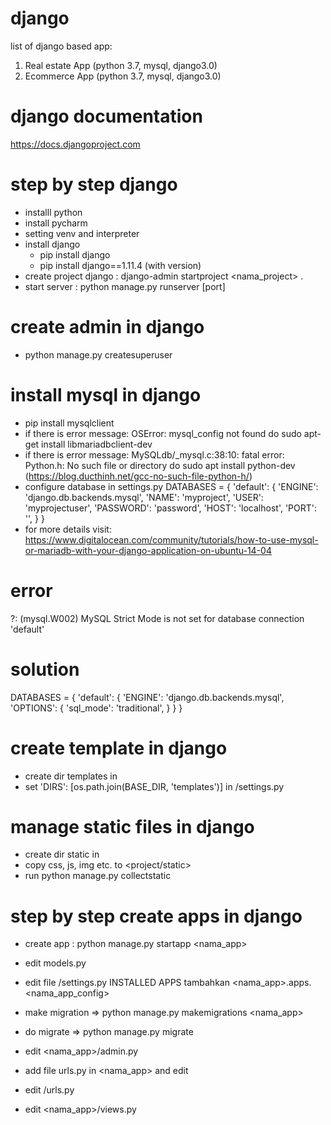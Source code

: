 # django
list of django based app:
1. Real estate App (python 3.7, mysql, django3.0)
1. Ecommerce App (python 3.7, mysql, django3.0)

# django documentation
https://docs.djangoproject.com

# step by step django
- installl python
- install pycharm
- setting venv and interpreter
- install django
	+ pip install django
	+ pip install django==1.11.4 (with version)
- create project django : django-admin startproject <nama_project> .
- start server 	: python manage.py runserver [port]

# create admin in django
- python manage.py createsuperuser

# install mysql in django 
- pip install mysqlclient
- if there is error message: OSError: mysql_config not found do sudo apt-get install libmariadbclient-dev
- if there is error message: MySQLdb/_mysql.c:38:10: fatal error: Python.h: No such file or directory do sudo apt install python-dev (https://blog.ducthinh.net/gcc-no-such-file-python-h/)
- configure database in settings.py
DATABASES = {
    'default': {
        'ENGINE': 'django.db.backends.mysql',
        'NAME': 'myproject',
        'USER': 'myprojectuser',
        'PASSWORD': 'password',
        'HOST': 'localhost',
        'PORT': '',
    }
}
- for more details visit: https://www.digitalocean.com/community/tutorials/how-to-use-mysql-or-mariadb-with-your-django-application-on-ubuntu-14-04

# error
?: (mysql.W002) MySQL Strict Mode is not set for database connection 'default'

# solution
DATABASES = {
    'default': {
        'ENGINE': 'django.db.backends.mysql',
        'OPTIONS': {
            'sql_mode': 'traditional',
        }
    }
}


# create template in django
- create dir templates in <project>
- set 'DIRS': [os.path.join(BASE_DIR, 'templates')] in <project>/settings.py

# manage static files in django
- create dir static in <project>
- copy css, js, img etc. to <project/static>
- run python manage.py collectstatic

# step by step create apps in django
- create app : python manage.py startapp <nama_app>
- edit models.py
- edit file <project>/settings.py INSTALLED APPS tambahkan <nama_app>.apps.<nama_app_config>
- make migration => python manage.py makemigrations <nama_app>
- do migrate	=> python manage.py migrate
- edit <nama_app>/admin.py
- add file urls.py in <nama_app> and edit 
- edit <project>/urls.py

- edit <nama_app>/views.py

	

